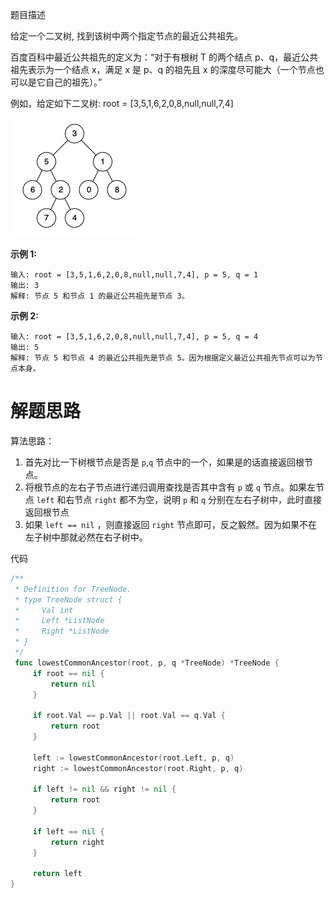 题目描述

给定一个二叉树, 找到该树中两个指定节点的最近公共祖先。

百度百科中最近公共祖先的定义为：“对于有根树 T 的两个结点 p、q，最近公共祖先表示为一个结点 x，满足 x 是 p、q 的祖先且 x 的深度尽可能大（一个节点也可以是它自己的祖先）。”

例如，给定如下二叉树:  root = [3,5,1,6,2,0,8,null,null,7,4]

![img](.images/binarytree.png)



**示例 1:**

```
输入: root = [3,5,1,6,2,0,8,null,null,7,4], p = 5, q = 1
输出: 3
解释: 节点 5 和节点 1 的最近公共祖先是节点 3。
```



**示例 2:**

```
输入: root = [3,5,1,6,2,0,8,null,null,7,4], p = 5, q = 4
输出: 5
解释: 节点 5 和节点 4 的最近公共祖先是节点 5。因为根据定义最近公共祖先节点可以为节点本身。
```



# 解题思路

算法思路：



1.  首先对比一下树根节点是否是 `p`,`q` 节点中的一个，如果是的话直接返回根节点。
2.  将根节点的左右子节点进行递归调用查找是否其中含有 `p` 或 `q` 节点。如果左节点 `left` 和右节点 `right` 都不为空，说明 `p` 和 `q` 分别在左右子树中，此时直接返回根节点
3.  如果 `left == nil` ，则直接返回 `right` 节点即可，反之毅然。因为如果不在左子树中那就必然在右子树中。

 

代码

```go
/**
 * Definition for TreeNode.
 * type TreeNode struct {
 *     Val int
 *     Left *ListNode
 *     Right *ListNode
 * }
 */
 func lowestCommonAncestor(root, p, q *TreeNode) *TreeNode {
     if root == nil {
         return nil
     }

     if root.Val == p.Val || root.Val == q.Val {
         return root
     }

     left := lowestCommonAncestor(root.Left, p, q)
     right := lowestCommonAncestor(root.Right, p, q)

     if left != nil && right != nil {
         return root
     }

     if left == nil {
         return right
     }

     return left
}
```

